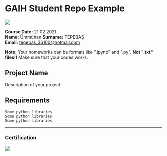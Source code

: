 # GAIH Student Repo Example
![](img/logo.png)

**Course Date:** 21.02.2021  
**Name:** Ümmühan
**Surname:** TEPEBAŞ  
**Email:** tepebas_36100@hotmail.com  

**Note:** Your homeworks can be formats like ".ipynb" and ".py". **Not ".txt" files!!** Make sure that your codes works.  

## Project Name
Description of your project.

## Requirements
```
Some python libraries
Some python libraries
Some python libraries
```
---

### Certification
![](img/certificate_ex.png)

